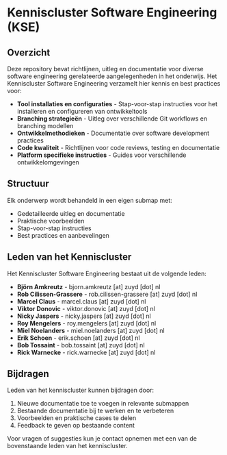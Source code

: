 # Kenniscluster Software Engineering (KSE)

## Overzicht

Deze repository bevat richtlijnen, uitleg en documentatie voor diverse software engineering gerelateerde aangelegenheden in het onderwijs. Het Kenniscluster Software Engineering verzamelt hier kennis en best practices voor:

- **Tool installaties en configuraties** - Stap-voor-stap instructies voor het installeren en configureren van ontwikkeltools
- **Branching strategieën** - Uitleg over verschillende Git workflows en branching modellen
- **Ontwikkelmethodieken** - Documentatie over software development practices
- **Code kwaliteit** - Richtlijnen voor code reviews, testing en documentatie
- **Platform specifieke instructies** - Guides voor verschillende ontwikkelomgevingen

## Structuur

Elk onderwerp wordt behandeld in een eigen submap met:
- Gedetailleerde uitleg en documentatie
- Praktische voorbeelden
- Stap-voor-stap instructies
- Best practices en aanbevelingen

## Leden van het Kenniscluster

Het Kenniscluster Software Engineering bestaat uit de volgende leden:

- **Björn Amkreutz** - bjorn.amkreutz [at] zuyd [dot] nl
- **Rob Cilissen-Grassere** - rob.cilissen-grassere [at] zuyd [dot] nl
- **Marcel Claus** - marcel.claus [at] zuyd [dot] nl
- **Viktor Donovic** - viktor.donovic [at] zuyd [dot] nl
- **Nicky Jaspers** - nicky.jaspers [at] zuyd [dot] nl
- **Roy Mengelers** - roy.mengelers [at] zuyd [dot] nl
- **Miel Noelanders** - miel.noelanders [at] zuyd [dot] nl
- **Erik Schoen** - erik.schoen [at] zuyd [dot] nl
- **Bob Tossaint** - bob.tossaint [at] zuyd [dot] nl
- **Rick Warnecke** - rick.warnecke [at] zuyd [dot] nl

## Bijdragen

Leden van het kenniscluster kunnen bijdragen door:
1. Nieuwe documentatie toe te voegen in relevante submappen
2. Bestaande documentatie bij te werken en te verbeteren
3. Voorbeelden en praktische cases te delen
4. Feedback te geven op bestaande content

Voor vragen of suggesties kun je contact opnemen met een van de bovenstaande leden van het kenniscluster.
